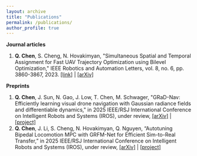 ```yaml
---
layout: archive
title: "Publications"
permalink: /publications/
author_profile: true
---
```


**Journal articles**
1. **Q. Chen**, S. Cheng, N. Hovakimyan, "Simultaneous Spatial and Temporal Assignment for Fast UAV Trajectory Optimization using Bilevel Optimization," IEEE Robotics and Automation Letters, vol. 8, no. 6, pp. 3860-3867, 2023. [\[link\]](https://ieeexplore.ieee.org/document/10117594) \| [\[arXiv\]](https://arxiv.org/abs/2211.15902)

**Preprints**
1. **Q. Chen**, J. Sun, N. Gao, J. Low, T. Chen, M. Schwager, "GRaD-Nav: Efficiently learning visual drone navigation with Gaussian radiance fields and differentiable dynamics," in 2025 IEEE/RSJ International Conference on Intelligent Robots and Systems (IROS), under review, [\[arXiv\]](https://arxiv.org/abs/2503.03984) \| [\[project\]](https://qianzhong-chen.github.io/gradnav.github.io/)
2. **Q. Chen**, J. Li, S. Cheng, N. Hovakimyan, Q. Nguyen, “Autotuning Bipedal Locomotion MPC with GRFM-Net for Efficient Sim-to-Real Transfer,” in 2025 IEEE/RSJ International Conference on Intelligent Robots and Systems (IROS), under review, [\[arXiv\]](https://arxiv.org/abs/2409.15710) \| [\[project\]](https://sites.google.com/view/difftune-hector/home)
<!-- 
**Conference papers**
**Workshop papers** -->
